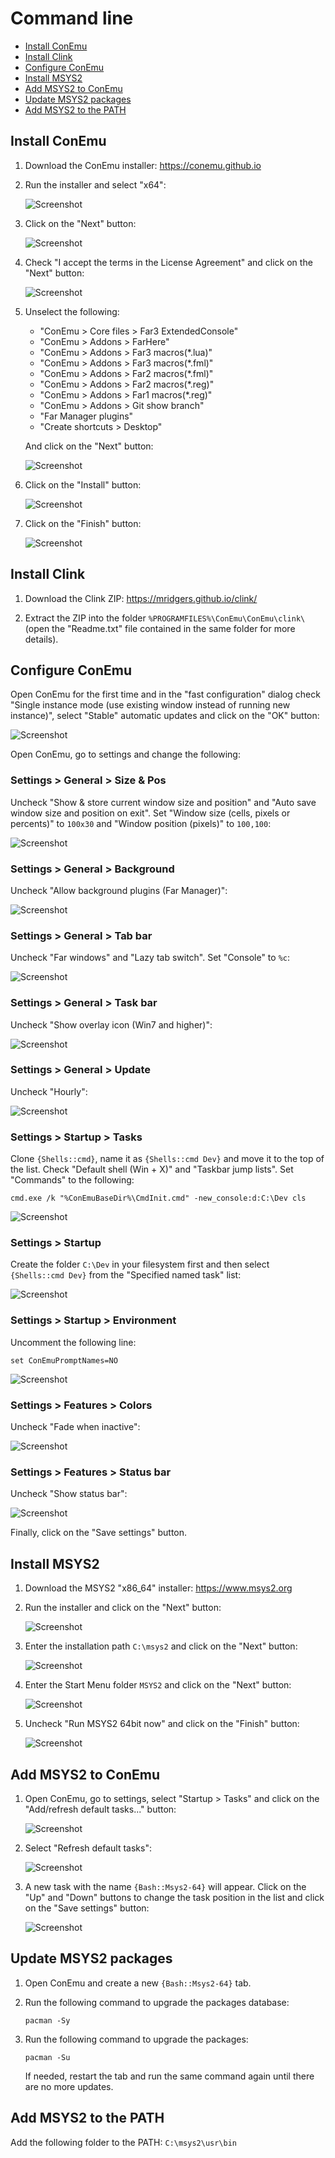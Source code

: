 # Command line

- [Install ConEmu](#install-conemu)
- [Install Clink](#install-clink)
- [Configure ConEmu](#configure-conemu)
- [Install MSYS2](#install-msys2)
- [Add MSYS2 to ConEmu](#add-msys2-to-conemu)
- [Update MSYS2 packages](#update-msys2-packages)
- [Add MSYS2 to the PATH](#add-msys2-to-the-path)

## Install ConEmu

1. Download the ConEmu installer: https://conemu.github.io

1. Run the installer and select "x64":

    ![Screenshot](images/conemu_install_01.png?raw=true)

1. Click on the "Next" button:

    ![Screenshot](images/conemu_install_02.png?raw=true)

1. Check "I accept the terms in the License Agreement" and click on the "Next" button:

    ![Screenshot](images/conemu_install_03.png?raw=true)

1. Unselect the following:

    - "ConEmu > Core files > Far3 ExtendedConsole"
    - "ConEmu > Addons > FarHere"
    - "ConEmu > Addons > Far3 macros(*.lua)"
    - "ConEmu > Addons > Far3 macros(*.fml)"
    - "ConEmu > Addons > Far2 macros(*.fml)"
    - "ConEmu > Addons > Far2 macros(*.reg)"
    - "ConEmu > Addons > Far1 macros(*.reg)"
    - "ConEmu > Addons > Git show branch"
    - "Far Manager plugins"
    - "Create shortcuts > Desktop"

    And click on the "Next" button:

    ![Screenshot](images/conemu_install_04.png?raw=true)

1. Click on the "Install" button:

    ![Screenshot](images/conemu_install_05.png?raw=true)

1. Click on the "Finish" button:

    ![Screenshot](images/conemu_install_06.png?raw=true)

## Install Clink

1. Download the Clink ZIP: https://mridgers.github.io/clink/

1. Extract the ZIP into the folder `%PROGRAMFILES%\ConEmu\ConEmu\clink\` (open the "Readme.txt" file contained in the same folder for more details).

## Configure ConEmu

Open ConEmu for the first time and in the "fast configuration" dialog check "Single instance mode (use existing window instead of running new instance)", select "Stable" automatic updates and click on the "OK" button:

![Screenshot](images/conemu_first_run.png?raw=true)

Open ConEmu, go to settings and change the following:

### Settings > General > Size & Pos

Uncheck "Show & store current window size and position" and "Auto save window size and position on exit". Set "Window size (cells, pixels or percents)" to `100x30` and "Window position (pixels)" to `100,100`:

![Screenshot](images/conemu_settings_general_size_&_pos.png?raw=true)

### Settings > General > Background

Uncheck "Allow background plugins (Far Manager)":

![Screenshot](images/conemu_settings_general_background.png?raw=true)

### Settings > General > Tab bar

Uncheck "Far windows" and "Lazy tab switch". Set "Console" to `%c`:

![Screenshot](images/conemu_settings_general_tab_bar.png?raw=true)

### Settings > General > Task bar

Uncheck "Show overlay icon (Win7 and higher)":

![Screenshot](images/conemu_settings_general_task_bar.png?raw=true)

### Settings > General > Update

Uncheck "Hourly":

![Screenshot](images/conemu_settings_general_update.png?raw=true)

### Settings > Startup > Tasks

Clone `{Shells::cmd}`, name it as `{Shells::cmd Dev}` and move it to the top of the list. Check "Default shell (Win + X)" and "Taskbar jump lists". Set "Commands" to the following:

```
cmd.exe /k "%ConEmuBaseDir%\CmdInit.cmd" -new_console:d:C:\Dev cls
```

![Screenshot](images/conemu_settings_startup_tasks.png?raw=true)

### Settings > Startup

Create the folder `C:\Dev` in your filesystem first and then select `{Shells::cmd Dev}` from the "Specified named task" list:

![Screenshot](images/conemu_settings_startup.png?raw=true)

### Settings > Startup > Environment

Uncomment the following line:

```
set ConEmuPromptNames=NO
```

![Screenshot](images/conemu_settings_startup_environment.png?raw=true)

### Settings > Features > Colors

Uncheck "Fade when inactive":

![Screenshot](images/conemu_settings_features_colors.png?raw=true)

### Settings > Features > Status bar

Uncheck "Show status bar":

![Screenshot](images/conemu_settings_features_status_bar.png?raw=true)

Finally, click on the "Save settings" button.

## Install MSYS2

1. Download the MSYS2 "x86_64" installer: https://www.msys2.org

1. Run the installer and click on the "Next" button:

    ![Screenshot](images/msys2_install_01.png?raw=true)

1. Enter the installation path `C:\msys2` and click on the "Next" button:

    ![Screenshot](images/msys2_install_02.png?raw=true)

1. Enter the Start Menu folder `MSYS2` and click on the "Next" button:

    ![Screenshot](images/msys2_install_03.png?raw=true)

1. Uncheck "Run MSYS2 64bit now" and click on the "Finish" button:

    ![Screenshot](images/msys2_install_04.png?raw=true)

## Add MSYS2 to ConEmu

1. Open ConEmu, go to settings, select "Startup > Tasks" and click on the "Add/refresh default tasks..." button:

    ![Screenshot](images/conemu_add_msys2_01.png?raw=true)

1. Select "Refresh default tasks":

    ![Screenshot](images/conemu_add_msys2_02.png?raw=true)

1. A new task with the name `{Bash::Msys2-64}` will appear. Click on the "Up" and "Down" buttons to change the task position in the list and click on the "Save settings" button:

    ![Screenshot](images/conemu_add_msys2_03.png?raw=true)

## Update MSYS2 packages

1. Open ConEmu and create a new `{Bash::Msys2-64}` tab.

1. Run the following command to upgrade the packages database:
    ```
    pacman -Sy
    ```

1. Run the following command to upgrade the packages:
    ```
    pacman -Su
    ```
    If needed, restart the tab and run the same command again until there are no more updates.

## Add MSYS2 to the PATH

Add the following folder to the PATH: `C:\msys2\usr\bin`
